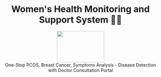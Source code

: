 <h1 align=center> Women's Health Monitoring and Support System 👩‍⚕️   </h1>
<div align="center"> <img src="https://github.com/user-attachments/assets/1294bd37-d1c1-4d45-b270-8b8ed67aab11" width ="150" height=100"> </div>
 <div align="center"> One-Stop PCOS, Breast Cancer, Symptoms Analysis - Disease Detection with Doctor Consultation Portal</div>
